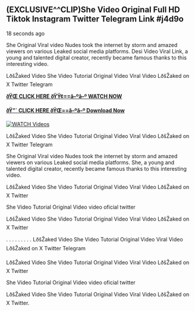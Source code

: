 ## (EXCLUSIVE^^CLIP)She Video Original Full HD Tiktok Instagram Twitter Telegram Link #j4d9o

18 seconds ago

She Original Viral video Nudes took the internet by storm and amazed viewers on various Leaked social media platforms. Desi Video Viral Link, a young and talented digital creator, recently became famous thanks to this interesting video.

LðšŽaked Video She Video Tutorial Original Video Viral Video LðšŽaked on X Twitter Telegram

**[ðŸŒ CLICK HERE ðŸŸ¢==â–ºâ–º WATCH NOW](https://clips-mediaa.blogspot.com/2025/02/video-viral-download.html)**

**[ðŸ”´ CLICK HERE ðŸŒ==â–ºâ–º Download Now](https://clips-mediaa.blogspot.com/2025/02/video-viral-download.html)**

[![WATCH Videos](https://i.imgur.com/dJHk4Zq.gif)](https://clips-mediaa.blogspot.com/2025/02/video-viral-download.html)

LðšŽaked Video She Video Tutorial Original Video Viral Video LðšŽaked on X Twitter Telegram

She Original Viral video Nudes took the internet by storm and amazed viewers on various Leaked social media platforms. She, a young and talented digital creator, recently became famous thanks to this interesting video.

LðšŽaked Video She Video Tutorial Original Video Viral Video LðšŽaked on X Twitter

She Video Tutorial Original Video video oficial twitter

LðšŽaked Video She Video Tutorial Original Video Viral Video LðšŽaked on X Twitter

. . . . . . . . . LðšŽaked Video She Video Tutorial Original Video Viral Video LðšŽaked on X Twitter Telegram

LðšŽaked Video She Video Tutorial Original Video Viral Video LðšŽaked on X Twitter

She Video Tutorial Original Video video oficial twitter

LðšŽaked Video She Video Tutorial Original Video Viral Video LðšŽaked on X Twitter.